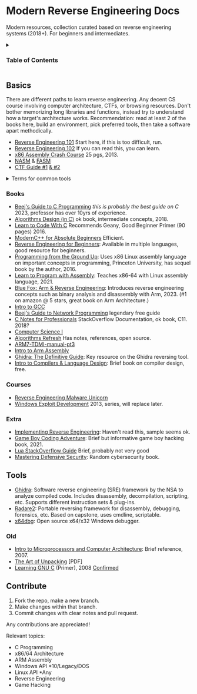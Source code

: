 # Modern Reverse Engineering Docs
Modern resources, collection curated based on reverse engineering systems (2018+). For beginners and intermediates.

<details>
  <summary>
    
  ### Table of Contents
</summary>

- [Basics](#basics)
- [Books](#books)
- [Courses](#courses)
- [Extra](#extra)
- [Tools](#tools)
- [Old](#old)
- [Contribute](#contribute)

Check [external resources](https://github.com/HimoriK/Modern-Reverse-Engineering-Docs/blob/main/externalresources.md) + [malware analysis](https://github.com/HimoriK/Modern-Reverse-Engineering-Docs/blob/main/malwareanalysis.md) for more.
</details>

## Basics
There are different paths to learn reverse engineering. Any decent CS course involving computer architecture, CTFs, or browsing resources. Don't bother memorizing long libraries and functions, instead try to understand how a target's architecture works. Recommendation: read at least 2 of the books here, build an environment, pick preferred tools, then take a software apart methodically.

* [Reverse Engineering 101](https://intezer.com/blog/malware-analysis/malware-reverse-engineering-beginners/) Start here, if this is too difficult, run.
* [Reverse Engineering 102](https://www.shadowinfosec.io/2018/05/a-gentle-introduction-into-arm-assembly.html) If you can read this, you can learn.
* [x86 Assembly Crash Course](https://sensepost.com/blogstatic/2014/01/SensePost_crash_course_in_x86_assembly-.pdf) 25 pgs, 2013.
* [NASM](https://pacman128.github.io/pcasm/) & [FASM](https://flatassembler.net/)
* [CTF Guide #1](https://trailofbits.github.io/ctf/) [& #2](https://github.com/ctf-wiki/ctf-wiki)
<details><summary>Terms for common tools</summary>
  
- *Debugger* - sequence through program assembly interactively
- *Disassembler* - retrieves the bulk program assembly 
- *Decompiler* - revert a program to it's source code (if the source is known)
</details>

### Books
* [Beej's Guide to C Programming](https://beej.us/guide/bgc/pdf/bgc_usl_c_1.pdf) *this is probably the best guide on C* 2023, professor has over 10yrs of experience.
* [Algorithms Design (in C)](https://www.ime.usp.br/~pf/algorithms/) ok book, intermediate concepts, 2018.
* [Learn to Code With C](https://magpi.raspberrypi.com/books/essentials-c-v1) Recommends Geany, Good Beginner Primer (90 pages)  2016.
* [ModernC++ for Absolute Beginners](https://github.com/HimoriK/Modern-Reverse-Engineering-Docs/files/11522246/Slobodan.Dmitrovic.-.Modern.C%2B%2B.for.Absolute.Beginners_.A.Friendly.Introduction.to.C%2B%2B.Programming.Language.and.C%2B%2B11.to.C%2B%2B20.Standards-Apress.2020.pdf) Efficient.
* [Reverse Engineering for Beginners](https://github.com/HimoriK/Modern-Reverse-Engineering-Docs/files/11470339/RE4B-EN.2023.pdf): Available in multiple languages, good resource for beginners.
* [Programming from the Ground Up](https://www.amazon.com/Programming-Ground-Up-Jonathan-Bartlett/dp/1540831825): Uses x86 Linux assembly language on important concepts in programming, Princeton University, has sequel book by the author, 2016.
* [Learn to Program with Assembly](https://www.amazon.com/Learn-Program-Assembly-Foundational-Programmers/dp/1484274369): Teaches x86-64 with Linux assembly language, 2021.
* [Blue Fox: Arm & Reverse Engineering](https://www.amazon.com/Blue-Fox-Assembly-Internals-Analysis/dp/1119745306): Introduces reverse engineering concepts such as binary analysis
and disassembly with Arm, 2023. (#1 on amazon @ 5 stars, great book on Arm Architecture.)
* [Intro to GCC](https://github.com/HimoriK/Modern-Reverse-Engineering-Docs/files/11522130/gccintro.pdf)
* [Beej's Guide to Network Programming](https://github.com/HimoriK/Modern-Reverse-Engineering-Docs/files/11522150/bgnet_usl_bw_1.pdf) legendary free guide
* [C Notes for Professionals](https://goalkicker.com/CBook) StackOverflow Documentation, ok book, C11. 2018?
* [Computer Science I](https://github.com/HimoriK/Modern-Reverse-Engineering-Docs/files/11522155/ComputerScienceOne.pdf)
* [Algorithms Refresh](https://github.com/HimoriK/Modern-Reverse-Engineering-Docs/files/11522196/Algorithms-JeffE-BW.pdf) Has notes, references, open source.
* [ARM7-TDMI-manual-pt3](https://github.com/HimoriK/Modern-Reverse-Engineering-Docs/files/11522207/ARM7-TDMI-manual-pt3.pdf)
* [Intro to Arm Assembly](https://github.com/HimoriK/Modern-Reverse-Engineering-Docs/files/11522212/Introduction.to.Assembly.Language.Programming.From.Soup.to.Nuts.pdf)
* [Ghidra: The Definitive Guide](https://www.amazon.com/product-reviews/1718501021): Key resource on the Ghidra reversing tool.
* [Intro to Compilers & Language Design](https://www3.nd.edu/~dthain/compilerbook/compilerbook.pdf): Brief book on compiler design, free.

### Courses
* [Reverse Engineering Malware Unicorn](https://malwareunicorn.org/workshops/re101.html#0)
* [Windows Exploit Development](https://www.securitysift.com/windows-exploit-development-part-1-basics/) 2013, series, will replace later.

### Extra
* [Implementing Reverse Engineering](https://www.amazon.com/product-reviews/B09DT5N5JP): Haven't read this, sample seems ok.
* [Game Boy Coding Adventure](https://www.amazon.com/Game-Boy-Coding-Adventure-programming-ebook/dp/B0B7FY5576): Brief but informative game boy hacking book, 2021.
* [Lua StackOverflow Guide](https://github.com/HimoriK/Modern-Reverse-Engineering-Docs/files/11522164/lua.pdf) Brief, probably not very good
* [Mastering Defensive Security](https://www.amazon.com/Mastering-Defensive-Security-techniques-infrastructure-ebook/dp/B09BZXC5SC): Random cybersecurity book.

## Tools
* [Ghidra](https://github.com/NationalSecurityAgency/ghidra): Software reverse engineering (SRE) framework by the NSA to analyze compiled code. Includes disassembly, decompilation, scripting, etc. Supports different instruction sets & plug-ins.
* [Radare2](http://www.radare.org/): Portable reversing framework for disassembly, debugging, forensics, etc. Based on capstone, uses cmdline, scriptable.
* [x64dbg](http://x64dbg.com/): Open source x64/x32 Windows debugger.

### Old
* [Intro to Microprocessors and Computer Architecture](https://www.amazon.com/Inside-Machine-Introduction-Microprocessors-Architecture/dp/1593276680): Brief reference, 2007.
* [The Art of Unpacking](https://www.blackhat.com/presentations/bh-usa-07/Yason/Whitepaper/bh-usa-07-yason-WP.pdf) [PDF]
* [Learning GNU C](https://download-mirror.savannah.gnu.org/releases/c-prog-book/learning_gnu_c.pdf) (Primer), 2008 [Confirmed](https://www.gnu.org/savannah-checkouts/non-gnu/c-prog-book/)

## Contribute
1. Fork the repo, make a new branch.
2. Make changes within that branch.
3. Commit changes with clear notes and pull request.

Any contributions are appreciated!

Relevant topics:

* C Programming
* x86/64 Architecture
* ARM Assembly
* Windows API *10/Legacy/DOS
* Linux API *Any
* Reverse Engineering
* Game Hacking
